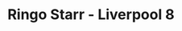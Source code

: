 ---
title: Ringo Starr - Liverpool 8
number: 10
description: Today we investigate the injustice of the Liverpool 8, or more specifically the various crimes commited on this album by the loveable lad from Liverpool, Ringo Starr.
link-mp3: http://feeds.soundcloud.com/stream/157343530-radio4scotland-hmm-interesting-choice-ep10-ringo-starr-liverpool-8.mp3
duration: "00:30:01"
byte-length: 68011387
pub-date: Fri, 04 Jul 2014 23:27:05 GMT
soundcloud-id: 157343530
---